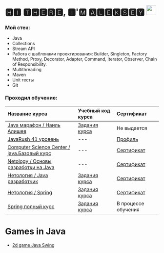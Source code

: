 # 🅷🅸 🆃🅷🅴🆁🅴, 🅸'🅼 🅰🅻🅴🅺🆂🅴🆈 <img src="https://github.com/blackcater/blackcater/raw/main/images/Hi.gif" height="32"/></h1>

### Мой стек:

- Java
- Collections
- Stream API
- Работа с шаблонами проектирования: Builder, Singleton, Factory Method, Proxy, Decorator, Adapter, Command, Iterator,
  Observer, Chain of Responsibility.
- Multithreading
- Maven
- Unit тесты
- Git

### Проходил обучение:

| Название курса                                                                          | Учебный код курса                                                         | Сертификат                                                                                           |
|:----------------------------------------------------------------------------------------|:--------------------------------------------------------------------------|:-----------------------------------------------------------------------------------------------------|
| [Java марафон / Наиль Алишев](https://java-marathon.tilda.ws/)                          | [Задания курса](https://github.com/AlekseiAnikeev/marathon)               | Не выдается                                                                                          |
| [JavaRush 41 уровень](https://javarush.ru/)                                             | ---                                                                       | [Профиль](https://javarush.ru/users/2888134)                                                         |
| [Computer Science Center / java.Базовый курс](https://stepik.org/course/187/syllabus)   | ---                                                                       | [Сертификат](https://github.com/AlekseiAnikeev/AlekseiAnikeev/blob/main/stepik-certificate.pdf)      |
| [Netology / Основы разработки на Java](https://netology.ru/)                            | ---                                                                       | [Сертификат](https://github.com/AlekseiAnikeev/AlekseiAnikeev/blob/main/Netology_Free_java.pdf)      |
| [Нетология / Java разработчик](https://netology.ru/)                                    | [Задания курса](https://github.com/AlekseiAnikeev/NetologyCourse)         | [Сертификат](https://github.com/AlekseiAnikeev/AlekseiAnikeev/blob/main/java_developer_netology.pdf) |
| [Нетология / Spring](https://netology.ru/)                                              | [Задания курса](https://github.com/AlekseiAnikeev/netology_spring_cource) | [Сертификат]()                                                                                       |
| [Spring полный курс](https://swiftbook.org/courses/438)                                 | [Задания курса]()                                                         | В процессе обучения                                                                                  |

# Games in Java

- [2d game Java Swing](https://github.com/AlekseiAnikeev/JavaSwing2DGame)

<!--
**AlekseiAnikeev/AlekseiAnikeev** is a ✨ _special_ ✨ repository because its `README.md` (this file) appears on your GitHub profile.

Here are some ideas to get you started:

- 🔭 I’m currently working on ...
- 🌱 I’m currently learning ...
- 👯 I’m looking to collaborate on ...
- 🤔 I’m looking for help with ...
- 💬 Ask me about ...
- 📫 How to reach me: ...
- 😄 Pronouns: ...
- ⚡ Fun fact: ...
-->
